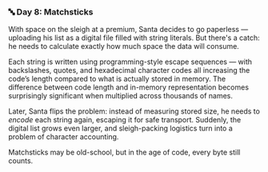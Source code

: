 ### 🔤 Day 8: Matchsticks

With space on the sleigh at a premium, Santa decides to go paperless — uploading his list as a digital file filled with string literals. But there's a catch: he needs to calculate exactly how much space the data will consume.

Each string is written using programming-style escape sequences — with backslashes, quotes, and hexadecimal character codes all increasing the code’s length compared to what is actually stored in memory. The difference between code length and in-memory representation becomes surprisingly significant when multiplied across thousands of names.

Later, Santa flips the problem: instead of measuring stored size, he needs to *encode* each string again, escaping it for safe transport. Suddenly, the digital list grows even larger, and sleigh-packing logistics turn into a problem of character accounting.

Matchsticks may be old-school, but in the age of code, every byte still counts.
